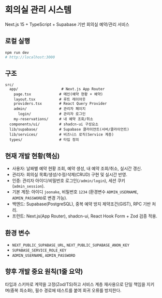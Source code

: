 # 회의실 관리 시스템
Next.js 15 + TypeScript + Supabase 기반 회의실 예약/관리 서비스

## 로컬 실행
```bash
npm run dev
# http://localhost:3000
```

## 구조
```
src/
  app/                    # Next.js App Router
    page.tsx             # 메인(예약 현황 + 예약)
    layout.tsx           # 루트 레이아웃
    providers.tsx        # React Query Provider
    admin/               # 관리자 페이지
      login/             # 관리자 로그인
    my-reservations/     # 내 예약 조회/취소
  components/ui/         # shadcn-ui 구성요소
  lib/supabase/          # Supabase 클라이언트(서버/클라이언트)
  lib/services/          # 비즈니스 로직(Service 계층)
  types/                 # 타입 정의
```

## 현재 개발 현황(핵심)
- 사용자: 날짜별 예약 현황 조회, 예약 생성, 내 예약 조회/취소, 실시간 갱신.
- 관리자: 회의실 목록/생성/수정/삭제(CRUD) 구현 및 실시간 반영.
- 인증: 관리자 아이디/비밀번호 로그인(`/admin/login`), 세션 쿠키(`admin_session`).
- 기본 계정: 아이디 `joonake`, 비밀번호 `1234` (환경변수 `ADMIN_USERNAME`, `ADMIN_PASSWORD`로 변경 가능).
- 백엔드: Supabase(PostgreSQL), 중복 예약 방지 제약조건(GIST), RPC 기반 처리.
- 프런트: Next.js(App Router), shadcn-ui, React Hook Form + Zod 검증 적용.

## 환경 변수
- `NEXT_PUBLIC_SUPABASE_URL`, `NEXT_PUBLIC_SUPABASE_ANON_KEY`
- `SUPABASE_SERVICE_ROLE_KEY`
- `ADMIN_USERNAME`, `ADMIN_PASSWORD`

## 향후 개발 중요 원칙(1줄 요약)
타입과 스키마로 계약을 고정(Zod/TS)하고 서비스 계층 재사용으로 단일 책임을 지키며(중복 최소화), 필수 경로에 테스트를 붙여 회귀 오류를 방지한다.
